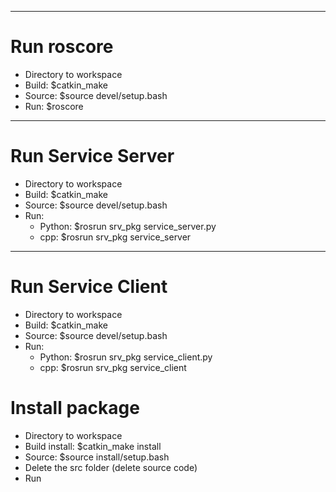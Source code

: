 --------------------------------------------------------------------------------------
# Run roscore
- Directory to workspace
- Build: $catkin_make
- Source: $source devel/setup.bash
- Run: $roscore

--------------------------------------------------------------------------------------
# Run Service Server
- Directory to workspace
- Build: $catkin_make
- Source: $source devel/setup.bash
- Run:
    + Python: $rosrun srv_pkg service_server.py
    + cpp: $rosrun srv_pkg service_server

--------------------------------------------------------------------------------------
# Run Service Client
- Directory to workspace
- Build: $catkin_make
- Source: $source devel/setup.bash
- Run:
    + Python: $rosrun srv_pkg service_client.py
    + cpp: $rosrun srv_pkg service_client
    
# Install package
- Directory to workspace
- Build install: $catkin_make install
- Source: $source install/setup.bash
- Delete the src folder (delete source code)
- Run